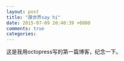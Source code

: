 ```yaml
---
layout: post
title: "跟世界say hi"
date: 2015-07-09 20:40:39 +0800
comments: true
categories: 
---
```

这是我用octopress写的第一篇博客，纪念一下。


